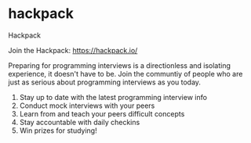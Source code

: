 # hackpack
Hackpack

Join the Hackpack: https://hackpack.io/

Preparing for programming interviews is a directionless and isolating experience, it doesn't have to be. Join the communtiy of people who are just as serious about programming interviews as you today.

1. Stay up to date with the latest programming interview info
2. Conduct mock interviews with your peers
3. Learn from and teach your peers difficult concepts
4. Stay accountable with daily checkins
5. Win prizes for studying!
